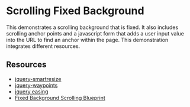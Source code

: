 <h1>Scrolling Fixed Background</h1>
<p>This demonstrates a scrolling background that is fixed. It also includes scrolling anchor points and a javascript form that adds a user input value into the URL to find an anchor within the page. This demonstration integrates different resources.</p>
<h2>Resources</h2>
<ul>
<li><a href="https://github.com/louisremi/jquery-smartresize">jquery-smartresize</a></li>
<li><a href="https://github.com/imakewebthings/jquery-waypoints">jquery-waypoints</a></li>
<li><a href="http://gsgd.co.uk/sandbox/jquery/easing/">jquery easing</a></li>
<li><a href="https://github.com/codrops/Blueprint-FixedBackgroundScrollingLayout">Fixed Background Scrolling Blueprint</a></li>
</ul>
